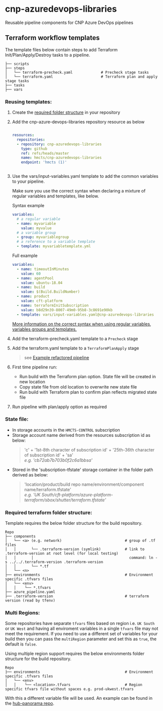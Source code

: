 # cnp-azuredevops-libraries
Reusable pipeline components for CNP Azure DevOps pipelines

## Terraform workflow templates

The template files below contain steps to add Terraform Init/Plan/Apply/Destroy tasks to a pipeline.
    
    ├── scripts                                  
    ├── steps
    │   └── terraform-precheck.yaml             # Precheck stage tasks
    │   └── terraform.yaml                      # Terraform plan and apply stage tasks
    ├── tasks   
    ├── vars   

### Reusing templates:
1. Create the [required folder structure](#required-terraform-folder-structure) in your repository
2. Add the cnp-azure-devops-libraries repository resource as below  
   
   ```yaml
   
   resources:  
     repositories:
     - repository: cnp-azuredevops-libraries
       type: github
       ref: refs/heads/master
       name: hmcts/cnp-azuredevops-libraries
       endpoint: 'hmcts (1)'  
    
   ```
3. Use the vars/input-variables.yaml template to add the common variables to your pipeline.
   
   Make sure you use the correct syntax when declaring a mixture of regular variables and templates, like below.

   Syntax example
   ```yaml
   variables:
     # a regular variable
     - name: myvariable
       value: myvalue
     # a variable group
     - group: myvariablegroup
     # a reference to a variable template
     - template: myvariabletemplate.yml
   ```
   Full example
   ```yaml
   variables:
     - name: timeoutInMinutes
       value: 60
     - name: agentPool
       value: ubuntu-18.04
     - name: build
       value: $(Build.BuildNumber)
     - name: product
       value: cft-platform
     - name: terraformInitSubscription
       value: b8d29n39-8007-49m0-95b8-3c8691e90kb
     - template: vars/input-variables.yaml@cnp-azuredevops-libraries
   ```
  
   [More information on the correct syntax when using regular variables, variables groups and templates.](https://docs.microsoft.com/en-us/azure/devops/pipelines/process/variables?view=azure-devops&tabs=yaml%2Cbatch#specify-variables)
 
4. Add the terraform-precheck.yaml template to a `Precheck` stage
5. Add the terraform.yaml template to a `TerraformPlanApply` stage
   > see [Example refactored pipeline](https://github.com/hmcts/azure-platform-terraform/blob/master/azure_pipeline.yaml)
6. First time pipeline run:  
   * Run build with the Terraform plan option. State file will be created in new location   
   * Copy state file from old location to overwrite new state file  
   * Run build with Terraform plan to confirm plan reflects migrated state file  
7. Run pipeline with plan/apply option as required   

### State file:  
* In storage accounts in the `HMCTS-CONTROL` subscription  
* Storage account name derived from the resources subscription id as below:  
  >'c' + '1st-8th character of subscription id' + '25th-36th character of subscription id' + 'sa'  
  _e.g. 'cb72ab7b703b0f2c6a1bbsa'_  
* Stored in the 'subscription-tfstate' storage container in the folder path derived as below:  
  >'location/product/build repo name/environment/component name/terraform.tfstate'  
  _e.g. 'UK South/cft-platform/azure-platform-terraform/sbox/shutter/terraform.tfstate'_  

### Required terraform folder structure:  
Template requires the below folder structure for the build repository.  

    Repo
    ├── components                                         
    │   └── <a> (e.g. network)                             # group of .tf files
    │   │       └── .terraform-version (symlink)           # link to .terraform-version at root level (for local testing)
    │   │       │                                            command: ln -s ../../.terraform-version .terraform-version
    │   │       └── *.tf
    │   └── <n> 
    ├── environments                                       # Environment specific .tfvars files
    │   └── <env>
    │   │    └── *.tfvars
    ├── azure_pipeline.yaml
    ├── .terraform-version                                 # terraform version (read by tfenv)

### Multi Regions:  

Some repositories have separate `tfvars` files based on region i.e. `UK South` or `UK West` and having all enviroment
variables in a single `tfvars` file may not meet the requirement.
If you need to use a different set of variables for your build then you can pass the `multiRegion` parameter and
set this as `true`, the default is `false`.

Using multiple region support requires the below environments folder structure for the build repository.

    Repo
    ├── environments                                       # Environment specific .tfvars files
    │   └── <env>
    │   │    └── <location>.tfvars                         # Region specific tfvars file without spaces e.g. prod-ukwest.tfvars
    
With this a different variable file will be used. An example can be found in the [hub-panorama repo](https://github.com/hmcts/hub-panorama-terraform).